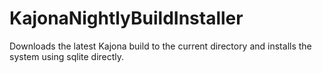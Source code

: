 KajonaNightlyBuildInstaller
===========================

Downloads the latest Kajona build to the current directory and installs the system using sqlite directly.
